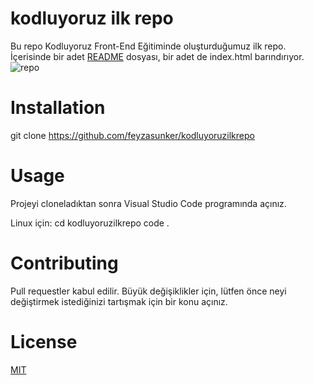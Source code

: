 # kodluyoruz ilk repo 
Bu repo Kodluyoruz Front-End Eğitiminde oluşturduğumuz ilk repo. İçerisinde bir adet [README](kodluyoruz.org) dosyası, bir adet de index.html barındırıyor.
![repo]("C:\Users\USER\Desktop\repo1.jpg")
# Installation
 git clone https://github.com/feyzasunker/kodluyoruzilkrepo
# Usage
 Projeyi cloneladıktan sonra Visual Studio Code programında açınız.

Linux için:
cd kodluyoruzilkrepo
code .

# Contributing
 Pull requestler kabul edilir. Büyük değişiklikler için, lütfen önce neyi değiştirmek istediğinizi tartışmak için bir konu açınız.
# License
[MIT](https://choosealicense.com/licenses/mit/v)
